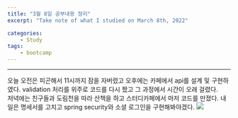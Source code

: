 ```yaml
---
title: "3월 8일 공부내용 정리"
excerpt: "Take note of what I studied on March 8th, 2022"

categories:    
    - Study
tags:
    - bootcamp
---
```


---
오늘 오전은 피곤해서 11시까지 잠을 자버렸고 오후에는 카페에서 api를 설계 및 구현하였다. validation 처리를 위주로 
코드를 다시 짰고 그 과정에서 시간이 오래 걸렸다. 
<br> 저녁에는 친구들과 도림천을 따라 산책을 하고 스터디카페에서 마저 코드를 만졌다. 내일은 명세서를 고치고 spring security와 
소셜 로그인을 구현해봐야겠다.
 ![](https://user-images.githubusercontent.com/77392219/157264074-35bb0630-111b-4010-9f17-a7e14acccc21.png)